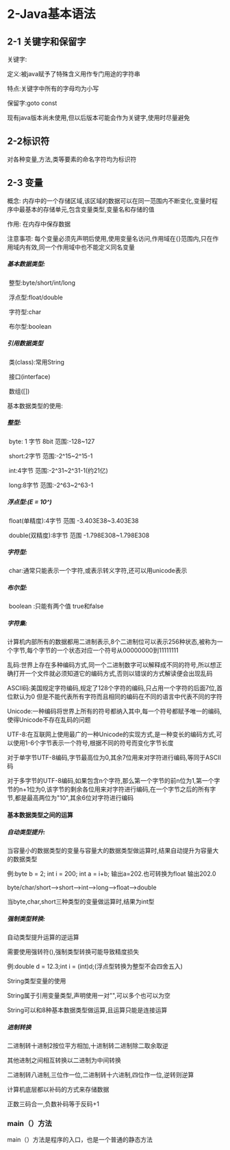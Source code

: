 # 2-Java基本语法

## 2-1 关键字和保留字

关键字:

定义:被java赋予了特殊含义用作专门用途的字符串

特点:关键字中所有的字母均为小写

保留字:goto const

现有java版本尚未使用,但以后版本可能会作为关键字,使用时尽量避免

## 2-2标识符

对各种变量,方法,类等要素的命名字符均为标识符

## 2-3 变量

概念:	内存中的一个存储区域,该区域的数据可以在同一范围内不断变化,变量时程序中最基本的存储单元,包含变量类型,变量名和存储的值

作用:	在内存中保存数据

注意事项:	每个变量必须先声明后使用,使用变量名访问,作用域在{}范围内,只在作用域内有效,同一个作用域中也不能定义同名变量

##### 基本数据类型:

​	整型:byte/short/int/long

​	浮点型:float/double

​	字符型:char

​	布尔型:boolean

##### 引用数据类型

​	类(class):常用String

​	接口(interface)

​	数组([])

基本数据类型的使用:

##### 整型:

​	byte: 1 字节 8bit 范围:-128~127

​	short:2字节  范围:-2^15~2^15-1

​	int:4字节 范围:-2^31~2^31-1(约21亿)

​	long:8字节 范围:-2^63~2^63-1

##### 浮点型:(E = 10^)

​	float(单精度):4字节 范围 -3.403E38~3.403E38

​	double(双精度):8字节 范围 -1.798E308~1.798E308

##### 字符型:

​	char:通常只能表示一个字符,或表示转义字符,还可以用unicode表示

##### 布尔型:

​	boolean :只能有两个值 true和false

##### 字符集:

​	计算机内部所有的数据都用二进制表示,8个二进制位可以表示256种状态,被称为一个字节,每个字节的一个状态对应一个符号从00000000到11111111

乱码:世界上存在多种编码方式,同一个二进制数字可以解释成不同的符号,所以想正确打开一个文件就必须知道它的编码方式,否则以错误的方式解读便会出现乱码

ASCII码:美国规定字符编码,规定了128个字符的编码,只占用一个字符的后面7位,首位默认为0 但是不能代表所有字符而且相同的编码在不同的语言中代表不同的字符

Unicode:一种编码将世界上所有的符号都纳入其中,每一个符号都赋予唯一的编码,使得Unicode不存在乱码的问题

UTF-8:在互联网上使用最广的一种Unicode的实现方式,是一种变长的编码方式,可以使用1-6个字节表示一个符号,根据不同的符号而变化字节长度

对于单字节UTF-8编码,字节最高位为0,其余7位用来对字符进行编码,等同于ASCII码

对于多字节的UTF-8编码,如果包含n个字符,那么第一个字节的前n位为1,第一个字节的n+1位为0,该字节的剩余各位用来对字符进行编码,在一个字节之后的所有字节,都是最高两位为"10",其余6位对字符进行编码



#### 基本数据类型之间的运算

##### 自动类型提升:

当容量小的数据类型的变量与容量大的数据类型做运算时,结果自动提升为容量大的数据类型

例:byte b = 2; int i = 200; int a = i+b; 输出a=202.也可转换为float 输出202.0

byte/char/short-->short-->int-->long-->float-->double

当byte,char,short三种类型的变量做运算时,结果为int型

##### 强制类型转换:

自动类型提升运算的逆运算

需要使用强转符(),强制类型转换可能导致精度损失

例:double d = 12.3;int i = (int)d;(浮点型转换为整型不会四舍五入)

String类型变量的使用

String属于引用变量类型,声明使用一对"",可以多个也可以为空

String可以和8种基本数据类型做运算,且运算只能是连接运算

##### 进制转换

二进制转十进制2按位平方相加,十进制转二进制除二取余取逆

其他进制之间相互转换以二进制为中间转换

二进制转八进制,三位作一位,二进制转十六进制,四位作一位,逆转则逆算

计算机底层都以补码的方式来存储数据

正数三码合一,负数补码等于反码+1

### main（）方法

main（）方法是程序的入口，也是一个普通的静态方法



